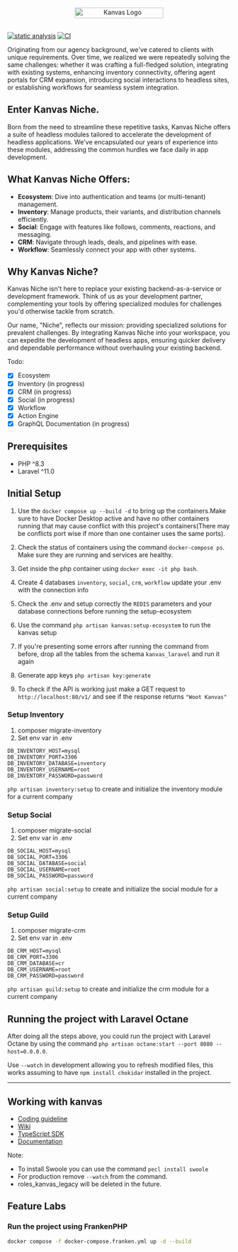 <br />
<p align="center">
    <img  src="https://kanvas.dev/images/kanvasL.svg" alt="Kanvas Logo" width="200" height="24"></a>
    <br />
    <br />
</p>

[![static analysis](https://github.com/bakaphp/kanvas-ecosystem-api/actions/workflows/static-analysis.yml/badge.svg)](https://github.com/bakaphp/kanvas-ecosystem-api/actions/workflows/static-analysis.yml)
[![CI](https://github.com/bakaphp/kanvas-ecosystem-api/actions/workflows/tests.yml/badge.svg)](https://github.com/bakaphp/kanvas-ecosystem-api/actions/workflows/tests.yml)

Originating from our agency background, we've catered to clients with unique requirements. Over time, we realized we were repeatedly solving the same challenges: whether it was crafting a full-fledged solution, integrating with existing systems, enhancing inventory connectivity, offering agent portals for CRM expansion, introducing social interactions to headless sites, or establishing workflows for seamless system integration.

## **Enter Kanvas Niche.**
Born from the need to streamline these repetitive tasks, Kanvas Niche offers a suite of headless modules tailored to accelerate the development of headless applications. We've encapsulated our years of experience into these modules, addressing the common hurdles we face daily in app development.

## **What Kanvas Niche Offers:**
- **Ecosystem**: Dive into authentication and teams (or multi-tenant) management.
- **Inventory**: Manage products, their variants, and distribution channels efficiently.
- **Social**: Engage with features like follows, comments, reactions, and messaging.
- **CRM**: Navigate through leads, deals, and pipelines with ease.
- **Workflow**: Seamlessly connect your app with other systems.

## **Why Kanvas Niche?**
Kanvas Niche isn't here to replace your existing backend-as-a-service or development framework. Think of us as your development partner, complementing your tools by offering specialized modules for challenges you'd otherwise tackle from scratch.

Our name, "Niche", reflects our mission: providing specialized solutions for prevalent challenges. By integrating Kanvas Niche into your workspace, you can expedite the development of headless apps, ensuring quicker delivery and dependable performance without overhauling your existing backend.

Todo:
- [x] Ecosystem
- [x] Inventory (in progress)
- [x] CRM (in progress)
- [x] Social (in progress)
- [x] Workflow
- [x] Action Engine
- [x] GraphQL Documentation (in progress)

## Prerequisites

- PHP ^8.3
- Laravel ^11.0

## Initial Setup

1. Use the ``docker compose up --build -d`` to bring up the containers.Make sure to have Docker Desktop active and have no other containers running that may cause conflict with this project's containers(There may be conflicts port wise if more than one container uses the same ports).

2. Check the status of containers using the command ```docker-compose ps```. Make sure they are running and services are healthy.

3. Get inside the php container using ```docker exec -it php bash```.

4. Create 4 databases `inventory`, `social`, `crm`, `workflow` update your .env with the connection info

5. Check the .env and setup correctly the `REDIS` parameters and your database connections before running the setup-ecosystem

6. Use the command ```php artisan kanvas:setup-ecosystem``` to run the kanvas setup

7. If you're presenting some errors after running the command from before, drop all the tables from the schema `kanvas_laravel` and run it again

8. Generate app keys `php artisan key:generate` 

9. To check if the API is working just make a GET request to  ```http://localhost:80/v1/``` and see if the response returns ```"Woot Kanvas"```

### Setup Inventory
1. composer migrate-inventory
2. Set env var in .env
```
DB_INVENTORY_HOST=mysql
DB_INVENTORY_PORT=3306
DB_INVENTORY_DATABASE=inventory
DB_INVENTORY_USERNAME=root
DB_INVENTORY_PASSWORD=password
```

`php artisan inventory:setup` to create and initialize the inventory module for a current company

### Setup Social
1. composer migrate-social
2. Set env var in .env
```
DB_SOCIAL_HOST=mysql
DB_SOCIAL_PORT=3306
DB_SOCIAL_DATABASE=social
DB_SOCIAL_USERNAME=root
DB_SOCIAL_PASSWORD=password
```

`php artisan social:setup` to create and initialize the social module for a current company

### Setup Guild
1. composer migrate-crm
2. Set env var in .env
```
DB_CRM_HOST=mysql
DB_CRM_PORT=3306
DB_CRM_DATABASE=cr
DB_CRM_USERNAME=root
DB_CRM_PASSWORD=password
```


`php artisan guild:setup` to create and initialize the crm module for a current company

## Running the project with Laravel Octane

After doing all the steps above, you could run the project with Laravel Octane by using the command ```php artisan octane:start --port 8080 --host=0.0.0.0```. 

Use `--watch` in development allowing you to refresh modified files, this works assuming to have `npm install chokidar` installed in the project.
****

## Working with kanvas
- [Coding guideline](https://github.com/bakaphp/kanvas-ecosystem-api/wiki/Coding-Guidelines)
- [Wiki](https://github.com/alexeymezenin/laravel-best-practices#follow-laravel-naming-conventions)
- [TypeScript SDK](https://github.com/bakaphp/kanvas-core-js)
- [Documentation](https://github.com/bakaphp/kanvas-doc)

Note: 
- To install Swoole you can use the command ```pecl install swoole``` 
- For production remove `--watch` from the command.
- roles_kanvas_legacy will be deleted in the future.


## Feature Labs

### Run the project using FrankenPHP

``` sh
docker compose -f docker-compose.franken.yml up -d --build
```
